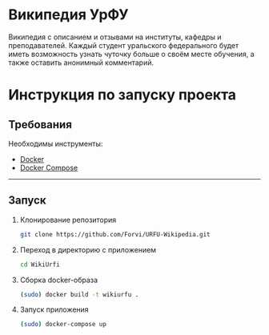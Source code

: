 # Википедия УрФУ

Википедия с описанием и отзывами на институты, кафедры и преподавателей. 
  Каждый студент уральского федерального будет иметь возможность узнать чуточку больше о своём месте обучения, а также оставить анонимный комментарий.

# Инструкция по запуску проекта

## Требования
Необходимы инструменты:
- [Docker](https://www.docker.com/) 
- [Docker Compose](https://docs.docker.com/compose/) 

---

## Запуск

1. Клонирование репозитория
   ```bash
   git clone https://github.com/Forvi/URFU-Wikipedia.git
3. Переход в директорию с приложением
   ```bash
   cd WikiUrfi
5. Сборка docker-образа
   ```bash
   (sudo) docker build -t wikiurfu .
7. Запуск приложения
   ```bash
   (sudo) docker-compose up
